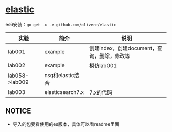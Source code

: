 # [elastic](https://github.com/olivere/elastic)
es6安装：`go get -u -v github.com/olivere/elastic`

|实验|简介|说明|
|---|---|---|
|lab001|example|创建index，创建document，查询，删除，修改等|
|lab002|example|模仿lab001|
|lab058->lab009|nsq和elastic结合| |
|lab003|elasticsearch7.x|7.x的代码|

## NOTICE
 - 导入的包要看使用的es版本，具体可以看readme里面